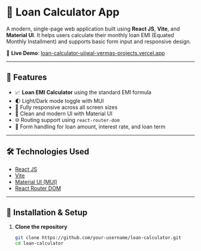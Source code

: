 # 🧮 Loan Calculator App

A modern, single-page web application built using **React JS**, **Vite**, and **Material UI**. It helps users calculate their monthly loan EMI (Equated Monthly Installment) and supports basic form input and responsive design.

🚀 **Live Demo**: [loan-calculator-ujjwal-vermas-projects.vercel.app](loan-calculator-ujjwal-vermas-projects.vercel.app)

---

## 📌 Features

- 📈 **Loan EMI Calculator** using the standard EMI formula
- 🌓 Light/Dark mode toggle with MUI
- 📱 Fully responsive across all screen sizes
- 🎨 Clean and modern UI with Material UI
- 🌐 Routing support using `react-router-dom`
- 🧮 Form handling for loan amount, interest rate, and loan term

---

## 🛠️ Technologies Used

- [React JS](https://reactjs.org/)
- [Vite](https://vitejs.dev/)
- [Material UI (MUI)](https://mui.com/)
- [React Router DOM](https://reactrouter.com/)

---

## 🔧 Installation & Setup

1. **Clone the repository**  
   ```bash
   git clone https://github.com/your-username/loan-calculator.git
   cd loan-calculator
